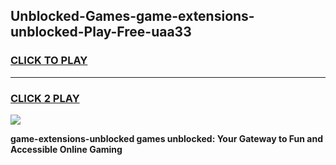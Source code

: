 
## Unblocked-Games-game-extensions-unblocked-Play-Free-uaa33
<h3>
<a href="https://premium76.site?title=game-extensions-unblocked&ref=17A">CLICK TO PLAY</a></h3>
<hr>

<h3>
<a href="https://premium76.site?title=game-extensions-unblocked&ref=17A">CLICK 2 PLAY</a>
  
</h3>

<a href="https://premium76.site?title=game-extensions-unblocked&ref=17A"><img src="https://clearcache.store/games.png"></a>


**game-extensions-unblocked games unblocked: Your Gateway to Fun and Accessible Online Gaming**
